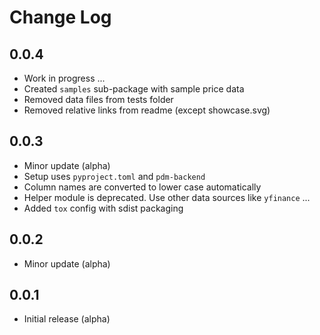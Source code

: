 # Change Log

## 0.0.4
- Work in progress ...
- Created `samples` sub-package with sample price data
- Removed data files from tests folder
- Removed relative links from readme (except showcase.svg)

## 0.0.3
- Minor update (alpha)
- Setup uses `pyproject.toml` and `pdm-backend`
- Column names are converted to lower case automatically
- Helper module is deprecated. Use other data sources like `yfinance` ...
- Added `tox` config with sdist packaging

## 0.0.2
- Minor update (alpha)

## 0.0.1
- Initial release (alpha)

